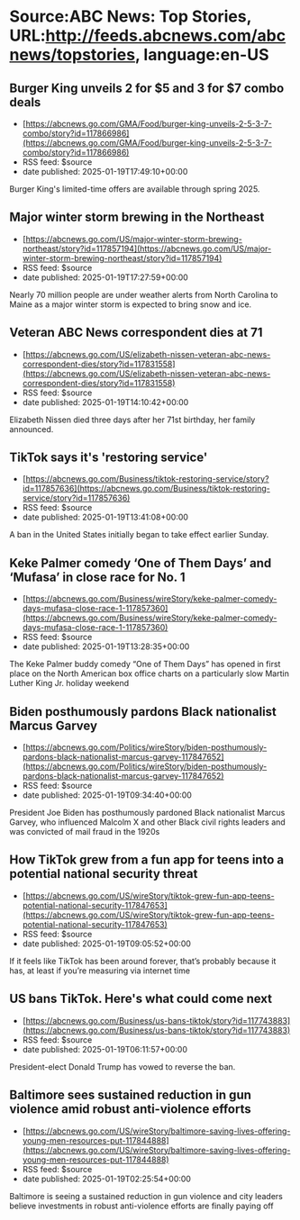 # Source:ABC News: Top Stories, URL:http://feeds.abcnews.com/abcnews/topstories, language:en-US

## Burger King unveils 2 for $5 and 3 for $7 combo deals
 - [https://abcnews.go.com/GMA/Food/burger-king-unveils-2-5-3-7-combo/story?id=117866986](https://abcnews.go.com/GMA/Food/burger-king-unveils-2-5-3-7-combo/story?id=117866986)
 - RSS feed: $source
 - date published: 2025-01-19T17:49:10+00:00

Burger King's limited-time offers are available through spring 2025.

## Major winter storm brewing in the Northeast
 - [https://abcnews.go.com/US/major-winter-storm-brewing-northeast/story?id=117857194](https://abcnews.go.com/US/major-winter-storm-brewing-northeast/story?id=117857194)
 - RSS feed: $source
 - date published: 2025-01-19T17:27:59+00:00

Nearly 70 million people are under weather alerts from North Carolina to Maine as a major winter storm is expected to bring snow and ice.

## Veteran ABC News correspondent dies at 71
 - [https://abcnews.go.com/US/elizabeth-nissen-veteran-abc-news-correspondent-dies/story?id=117831558](https://abcnews.go.com/US/elizabeth-nissen-veteran-abc-news-correspondent-dies/story?id=117831558)
 - RSS feed: $source
 - date published: 2025-01-19T14:10:42+00:00

Elizabeth Nissen died three days after her 71st birthday, her family announced.

## TikTok says it's 'restoring service'
 - [https://abcnews.go.com/Business/tiktok-restoring-service/story?id=117857636](https://abcnews.go.com/Business/tiktok-restoring-service/story?id=117857636)
 - RSS feed: $source
 - date published: 2025-01-19T13:41:08+00:00

A ban in the United States initially began to take effect earlier Sunday.

## Keke Palmer comedy ‘One of Them Days’ and ‘Mufasa’ in close race for No. 1
 - [https://abcnews.go.com/Business/wireStory/keke-palmer-comedy-days-mufasa-close-race-1-117857360](https://abcnews.go.com/Business/wireStory/keke-palmer-comedy-days-mufasa-close-race-1-117857360)
 - RSS feed: $source
 - date published: 2025-01-19T13:28:35+00:00

The Keke Palmer buddy comedy &ldquo;One of Them Days&rdquo; has opened in first place on the North American box office charts on a particularly slow Martin Luther King Jr. holiday weekend

## Biden posthumously pardons Black nationalist Marcus Garvey
 - [https://abcnews.go.com/Politics/wireStory/biden-posthumously-pardons-black-nationalist-marcus-garvey-117847652](https://abcnews.go.com/Politics/wireStory/biden-posthumously-pardons-black-nationalist-marcus-garvey-117847652)
 - RSS feed: $source
 - date published: 2025-01-19T09:34:40+00:00

President Joe Biden has posthumously pardoned Black nationalist Marcus Garvey, who influenced Malcolm X and other Black civil rights leaders and was convicted of mail fraud in the 1920s

## How TikTok grew from a fun app for teens into a potential national security threat
 - [https://abcnews.go.com/US/wireStory/tiktok-grew-fun-app-teens-potential-national-security-117847653](https://abcnews.go.com/US/wireStory/tiktok-grew-fun-app-teens-potential-national-security-117847653)
 - RSS feed: $source
 - date published: 2025-01-19T09:05:52+00:00

If it feels like TikTok has been around forever, that&rsquo;s probably because it has, at least if you&rsquo;re measuring via internet time

## US bans TikTok. Here's what could come next
 - [https://abcnews.go.com/Business/us-bans-tiktok/story?id=117743883](https://abcnews.go.com/Business/us-bans-tiktok/story?id=117743883)
 - RSS feed: $source
 - date published: 2025-01-19T06:11:57+00:00

President-elect Donald Trump has vowed to reverse the ban.

## Baltimore sees sustained reduction in gun violence amid robust anti-violence efforts
 - [https://abcnews.go.com/US/wireStory/baltimore-saving-lives-offering-young-men-resources-put-117844888](https://abcnews.go.com/US/wireStory/baltimore-saving-lives-offering-young-men-resources-put-117844888)
 - RSS feed: $source
 - date published: 2025-01-19T02:25:54+00:00

Baltimore is seeing a sustained reduction in gun violence and city leaders believe investments in robust anti-violence efforts are finally paying off

